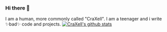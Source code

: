 ### Hi there 👋
I am a human, more commonly called "CraXell". I am a teenager and i write ✨bad✨ code and projects.
[![CraXell's github stats](https://github-readme-stats.vercel.app/api?username=MoltenCoreDev&theme=radical)](https://github.com/anuraghazra/github-readme-stats)

